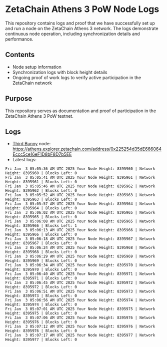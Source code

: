 # ZetaChain Athens 3 PoW Node Logs
This repository contains logs and proof that we have successfully set up and run a node on the ZetaChain Athens 3 network. The logs demonstrate continuous node operation, including synchronization details and performance.

## Contents
- Node setup information
- Synchronization logs with block height details
- Ongoing proof of work logs to verify active participation in the ZetaChain network

## Purpose
This repository serves as documentation and proof of participation in the ZetaChain Athens 3 PoW testnet.

## Logs

- [Third Bunny](https://thirdbunny.xyz/) node: https://athens.explorer.zetachain.com/address/0x225254d35dE666064Eccc5ce16eF1D8bF8D7b5EE
- Latest logs:
```
Fri Jan  3 05:05:36 AM UTC 2025 Your Node Height: 8395960 | Network Height: 8395960 | Blocks Left: 0
Fri Jan  3 05:05:41 AM UTC 2025 Your Node Height: 8395961 | Network Height: 8395961 | Blocks Left: 0
Fri Jan  3 05:05:46 AM UTC 2025 Your Node Height: 8395962 | Network Height: 8395962 | Blocks Left: 0
Fri Jan  3 05:05:52 AM UTC 2025 Your Node Height: 8395963 | Network Height: 8395963 | Blocks Left: 0
Fri Jan  3 05:05:57 AM UTC 2025 Your Node Height: 8395964 | Network Height: 8395964 | Blocks Left: 0
Fri Jan  3 05:06:02 AM UTC 2025 Your Node Height: 8395965 | Network Height: 8395965 | Blocks Left: 0
Fri Jan  3 05:06:08 AM UTC 2025 Your Node Height: 8395965 | Network Height: 8395966 | Blocks Left: 1
Fri Jan  3 05:06:13 AM UTC 2025 Your Node Height: 8395966 | Network Height: 8395966 | Blocks Left: 0
Fri Jan  3 05:06:18 AM UTC 2025 Your Node Height: 8395967 | Network Height: 8395967 | Blocks Left: 0
Fri Jan  3 05:06:24 AM UTC 2025 Your Node Height: 8395968 | Network Height: 8395968 | Blocks Left: 0
Fri Jan  3 05:06:29 AM UTC 2025 Your Node Height: 8395969 | Network Height: 8395969 | Blocks Left: 0
Fri Jan  3 05:06:34 AM UTC 2025 Your Node Height: 8395970 | Network Height: 8395970 | Blocks Left: 0
Fri Jan  3 05:06:40 AM UTC 2025 Your Node Height: 8395971 | Network Height: 8395971 | Blocks Left: 0
Fri Jan  3 05:06:45 AM UTC 2025 Your Node Height: 8395972 | Network Height: 8395972 | Blocks Left: 0
Fri Jan  3 05:06:51 AM UTC 2025 Your Node Height: 8395973 | Network Height: 8395973 | Blocks Left: 0
Fri Jan  3 05:06:56 AM UTC 2025 Your Node Height: 8395974 | Network Height: 8395974 | Blocks Left: 0
Fri Jan  3 05:07:01 AM UTC 2025 Your Node Height: 8395975 | Network Height: 8395975 | Blocks Left: 0
Fri Jan  3 05:07:06 AM UTC 2025 Your Node Height: 8395976 | Network Height: 8395976 | Blocks Left: 0
Fri Jan  3 05:07:12 AM UTC 2025 Your Node Height: 8395976 | Network Height: 8395976 | Blocks Left: 0
Fri Jan  3 05:07:17 AM UTC 2025 Your Node Height: 8395977 | Network Height: 8395977 | Blocks Left: 0
```
